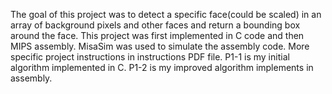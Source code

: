  The goal of this project was to detect a specific face(could be scaled) in an array of background pixels and other faces and return a bounding box around the face. This project was first implemented in C code and then MIPS assembly. MisaSim was used to simulate the assembly code. More specific project instructions in instructions PDF file.
P1-1 is my initial algorithm implemented in C.
P1-2 is my improved algorithm implements in assembly.
